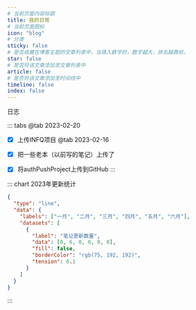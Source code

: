 ```yaml
---
# 当前页面内容标题
title: 我的日常
# 当前页面图标
icon: "blog"
# 分类
sticky: false
# 是否收藏在博客主题的文章列表中，当填入数字时，数字越大，排名越靠前。
star: false
# 是否将该文章添加至文章列表中
article: false
# 是否将该文章添加至时间线中
timeline: false
index: false
---
```


日志

::: tabs
@tab 2023-02-20
- [x] 上传INFQ项目
@tab 2023-02-16
- [x] 把一些老本（以前写的笔记）上传了
- [x] 将authPushProject上传到GitHub
:::


::: chart 2023年更新统计

```json
{
  "type": "line",
  "data": {
    "labels": ["一月", "二月", "三月", "四月", "五月", "六月"],
    "datasets": [
      {
        "label": "笔记更新数量",
        "data": [0, 6, 0, 0, 0, 0],
        "fill": false,
        "borderColor": "rgb(75, 192, 192)",
        "tension": 0.1
      }
    ]
  }
}
```

:::